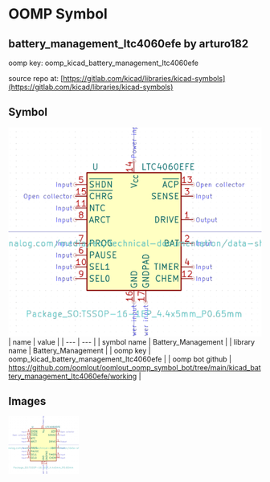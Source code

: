 # OOMP Symbol  
## battery_management_ltc4060efe  by arturo182  
  
oomp key: oomp_kicad_battery_management_ltc4060efe  
  
source repo at: [https://gitlab.com/kicad/libraries/kicad-symbols](https://gitlab.com/kicad/libraries/kicad-symbols)  
## Symbol  
  
[![working.png](working_600.png)](working.png)  
| name | value | 
| --- | --- | 
| symbol name | Battery_Management | 
| library name | Battery_Management | 
| oomp key | oomp_kicad_battery_management_ltc4060efe | 
| oomp bot github | https://github.com/oomlout/oomlout_oomp_symbol_bot/tree/main/kicad_battery_management_ltc4060efe/working | 
## Images  
  
[![working.png](working_140.png)](working.png)  
